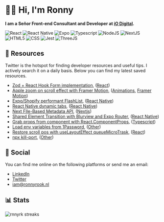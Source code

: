 # 👨‍💻 Hi, I'm Ronny

<strong>I am a Señor Front-end Consultant and Developer at [iO Digital](https://www.iodigital.com/nl/home).</strong>

![React](https://img.shields.io/badge/React-20232A?style=for-the-badge&logo=react&logoColor=61DAFB)
![React Native](https://img.shields.io/badge/React_Native-20232A?style=for-the-badge&logo=react&logoColor=61DAFB)
![Expo](	https://img.shields.io/badge/Expo-1B1F23?style=for-the-badge&logo=expo&logoColor=white)
![Typescript](https://img.shields.io/badge/TypeScript-007ACC?style=for-the-badge&logo=typescript&logoColor=white)
![NodeJS](https://img.shields.io/badge/Node.js-339933?style=for-the-badge&logo=nodedotjs&logoColor=white)
![NextJS](https://img.shields.io/badge/next.js-000000?style=for-the-badge&logo=nextdotjs&logoColor=white)
![HTML5](https://img.shields.io/badge/HTML5-E34F26?style=for-the-badge&logo=html5&logoColor=white)
![CSS](https://img.shields.io/badge/CSS3-1572B6?style=for-the-badge&logo=css3&logoColor=white)
![Jest](https://img.shields.io/badge/Jest-C21325?style=for-the-badge&logo=jest&logoColor=white)
![ThreeJS](https://img.shields.io/badge/ThreeJs-black?style=for-the-badge&logo=three.js&logoColor=white)

## 📎 Resources
Twitter is the hotspot for finding developer resources and useful tips. I actively search it on a daily basis. Below you can find my latest saved resources.

* [Zod + React Hook Form implementation](https://twitter.com/filipjnc/status/1637535336115970048), ([React](https://rnny.nl/resources/react))
* [Apple zoom on scroll effect with Framer Motion](https://twitter.com/jurrehoutkamp/status/1637788408432173056), ([Animations](https://rnny.nl/resources/animations), [Framer Motion](https://rnny.nl/resources/framer-motion))
* [Expo&#x2F;Shopify performant FlashList](https://twitter.com/hirbod_dev/status/1644098568922488833), ([React Native](https://rnny.nl/resources/react-native))
* [React Native dynamic tabs](https://twitter.com/hewad_mubariz/status/1644746612235698179), ([React Native](https://rnny.nl/resources/react-native))
* [Next FIle-Based Metadata API](https://twitter.com/delba_oliveira/status/1645840553597362176), ([Nextjs](https://rnny.nl/resources/nextjs))
* [Shared Element Transition with Blurview and Expo Router](https://twitter.com/kacperkapusciak/status/1654434612825792513), ([React Native](https://rnny.nl/resources/react-native))
* [Grab props from component with React.ComponentProps](https://twitter.com/mattpocockuk/status/1653676828429631488), ([Typescript](https://rnny.nl/resources/typescript))
* [Load env variables from 1Password](https://twitter.com/wesbos/status/1650857756688019456), ([Other](https://rnny.nl/resources/other))
* [Restore scroll pos with useLayoutEffect queueMicroTrask](https://twitter.com/sebastienlorber/status/1650829494209466373), ([React](https://rnny.nl/resources/react))
* [npx kill-port](https://twitter.com/dannypostmaa/status/1647790681568706561), ([Other](https://rnny.nl/resources/other))

## 📱 Social
You can find me online on the following platforms or send me an email:
* [LinkedIn](https://www.linkedin.com/in/ronny-rook-02ab1622/)
* [Twitter](https://twitter.com/rnnyrk)
* [iam@ronnyrook.nl](mailto:iam@ronnyrook.nl)

## 📊 Stats
![rnnyrk streaks](https://github-readme-streak-stats.herokuapp.com/?user=rnnyrk&theme=dark)